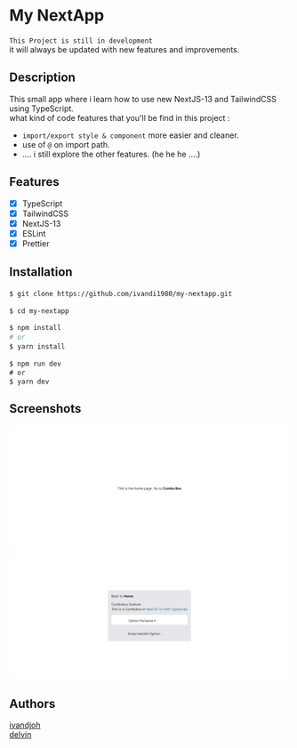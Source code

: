 # My NextApp

`This Project is still in development`  
it will always be updated with new features and improvements.

## Description

This small app where i learn how to use new NextJS-13 and TailwindCSS using TypeScript.  
what kind of code features that you'll be find in this project :

- `import/export style & component` more easier and cleaner.
- use of `@` on import path.
- .... i still explore the other features. (he he he ....)

## Features

- [x] TypeScript
- [x] TailwindCSS
- [x] NextJS-13
- [x] ESLint
- [x] Prettier

## Installation

```bash
$ git clone https://github.com/ivandi1980/my-nextapp.git
```

```bash
$ cd my-nextapp
```

```bash
$ npm install
# or
$ yarn install
```

```
$ npm run dev
# or
$ yarn dev
```

## Screenshots

![Home](/public/assets/home.png)  
![ComboBox](/public/assets/combo-box.png)

## Authors

[ivandjoh](https://linkedin.com/in/ivandjoh)  
[delvin](https://github.com/delvincakep)
